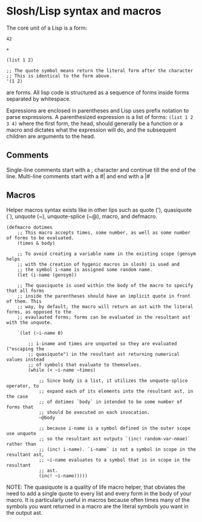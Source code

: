 # Slosh/Lisp syntax and macros

The core unit of a Lisp is a form:
```slosh
42
```
```slosh
+
```
```slosh
(list 1 2)
```
```slosh
;; The quote symbol means return the literal form after the character
;; This is identical to the form above.
'(1 2)
```
are forms. All
lisp code is structured as a sequence of forms inside forms separated by whitespace.

Expressions are enclosed in parentheses and Lisp uses prefix notation to parse expressions.
A parenthesized expression is a list of forms: `(list 1 2 3 4)` where the first
form, the head, should generally be a function or a macro and dictates what the expression will do,
and the subsequent children are arguments to the head.

## Comments

Single-line comments start with a ; character and continue till the end of the line.
Multi-line comments start with a #| and end with a |#


## Macros

Helper macros syntax exists like in other lips such as quote ('), quasiquote (`), unquote (~), unquote-splice (~@), macro, and defmacro.


```
(defmacro dotimes
    ;; This macro accepts times, some number, as well as some number of forms to be evaluated.
    (times & body)

    ;; To avoid creating a variable name in the existing scope (gensym helps
    ;; with the creation of hygenic macros in slosh) is used and
    ;; the symbol i-name is assigned some random name.
    (let (i-name (gensym))

    ;; The quasiquote is used within the body of the macro to specify that all forms
    ;; inside the parentheses should have an implicit quote in front of them. This
    ;; way, by default, the macro will return an ast with the literal forms, as opposed to the
    ;; evaulauted forms; forms can be evaluated in the resultant ast with the unquote.

    `(let (~i-name 0)

        ;; i-iname and times are unquoted so they are evaluated ("escaping the
        ;; quasiquote") in the resultant ast returning numerical values instead
        ;; of symbols that evaluate to themselves.
        (while (< ~i-name ~times)

            ;; Since body is a list, it utilizes the unquote-splice operator, to
            ;; expand each of its elements into the resultant ast, in the case
            ;; of dotimes `body` in intended to be some number of forms that
            ;; should be executed on each invocation.
            ~@body

            ;; because i-name is a symbol defined in the outer scope use unquote
            ;; so the resultant ast outputs `(inc! random-var-nmae)` rather than
            ;; (inc! i-name). `i-name` is not a symbol in scope in the resultant ast,
            ;; ~i-name evaluates to a symbol that is in scope in the resultant
            ;; ast.
            (inc! ~i-name)))))
```


NOTE: 
The quasiquote is a quality of life macro helper, that obviates the need to
add a single quote to every list and every form in the body of your macro. It
is particularly useful in macros because often times many of the symbols you
want returned in a macro are the literal symbols you want in the output ast.
